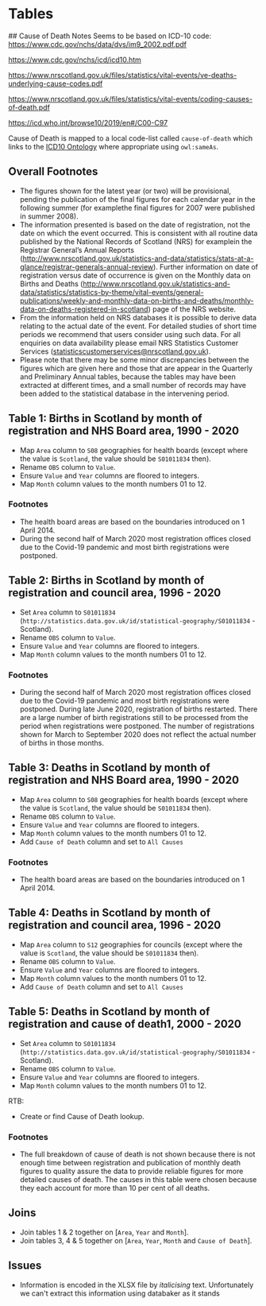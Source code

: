 # Tables

## Cause of Death Notes
Seems to be based on ICD-10 code: https://www.cdc.gov/nchs/data/dvs/im9_2002.pdf.pdf

https://www.cdc.gov/nchs/icd/icd10.htm

https://www.nrscotland.gov.uk/files/statistics/vital-events/ve-deaths-underlying-cause-codes.pdf

https://www.nrscotland.gov.uk/files/statistics/vital-events/coding-causes-of-death.pdf

https://icd.who.int/browse10/2019/en#/C00-C97

Cause of Death is mapped to a local code-list called `cause-of-death` which links to the [ICD10 Ontology](http://purl.bioontology.org/ontology/ICD10) where appropriate using `owl:sameAs`.
 
## Overall Footnotes
* The figures shown for the latest year (or two) will be provisional, pending the publication of the final figures for each calendar year in the following summer (for examplethe final figures for 2007 were published in summer 2008).
* The information presented is based on the date of registration, not the date on which the event occurred. This is consistent with all routine data published by the National Records of Scotland (NRS) for examplein the Registrar General’s Annual Reports (http://www.nrscotland.gov.uk/statistics-and-data/statistics/stats-at-a-glance/registrar-generals-annual-review). Further information on date of registration versus date of occurrence is given on the Monthly data on Births and Deaths (http://www.nrscotland.gov.uk/statistics-and-data/statistics/statistics-by-theme/vital-events/general-publications/weekly-and-monthly-data-on-births-and-deaths/monthly-data-on-deaths-registered-in-scotland) page of the NRS website.
* From the information held on NRS databases it is possible to derive data relating to the actual date of the event. For detailed studies of short time periods we recommend that users consider using such data. For all enquiries on data availability please email NRS Statistics Customer Services (statisticscustomerservices@nrscotland.gov.uk).
* Please note that there may be some minor discrepancies between the figures which are given here and those that are appear in the Quarterly and Preliminary Annual tables, because the tables may have been extracted at different times, and a small number of records may have been added to the statistical database in the intervening period.

## Table 1: Births in Scotland by month of registration and NHS Board area, 1990 - 2020

* Map `Area` column to `S08` geographies for health boards (except where the value is `Scotland`, the value should be `S01011834` then).
* Rename `OBS` column to `Value`.
* Ensure `Value` and `Year` columns are floored to integers.
* Map `Month` column values to the month numbers 01 to 12.

### Footnotes
* The health board areas are based on the boundaries introduced on 1 April 2014.
* During the second half of March 2020 most registration offices closed due to the Covid-19 pandemic and most birth registrations were postponed. 

## Table 2: Births in Scotland by month of registration and council area, 1996 - 2020

* Set `Area` column to `S01011834` (`http://statistics.data.gov.uk/id/statistical-geography/S01011834` - Scotland).
* Rename `OBS` column to `Value`.
* Ensure `Value` and `Year` columns are floored to integers.
* Map `Month` column values to the month numbers 01 to 12.

### Footnotes
* During the second half of March 2020 most registration offices closed due to the Covid-19 pandemic and most birth registrations were postponed. During late June 2020, registration of births restarted. There are a large number of birth registrations still to be processed from the period when registrations were postponed. The number of registrations shown for March to September 2020 does not reflect the actual number of births in those months.

## Table 3: Deaths in Scotland by month of registration and NHS Board area, 1990 - 2020

* Map `Area` column to `S08` geographies for health boards (except where the value is `Scotland`, the value should be `S01011834` then).
* Rename `OBS` column to `Value`.
* Ensure `Value` and `Year` columns are floored to integers.
* Map `Month` column values to the month numbers 01 to 12.
* Add `Cause of Death` column and set to `All Causes`

### Footnotes
* The health board areas are based on the boundaries introduced on 1 April 2014.

## Table 4: Deaths in Scotland by month of registration and council area, 1996 - 2020

* Map `Area` column to `S12` geographies for councils (except where the value is `Scotland`, the value should be `S01011834` then).
* Rename `OBS` column to `Value`.
* Ensure `Value` and `Year` columns are floored to integers.
* Map `Month` column values to the month numbers 01 to 12.
* Add `Cause of Death` column and set to `All Causes`

## Table 5: Deaths in Scotland by month of registration and cause of death1, 2000 - 2020

* Set `Area` column to `S01011834` (`http://statistics.data.gov.uk/id/statistical-geography/S01011834` - Scotland).
* Rename `OBS` column to `Value`.
* Ensure `Value` and `Year` columns are floored to integers.
* Map `Month` column values to the month numbers 01 to 12.

RTB:
* Create or find Cause of Death lookup.

### Footnotes
* The full breakdown of cause of death is not shown because there is not enough time between registration and publication of monthly death figures to quality assure the data to provide reliable figures for more detailed causes of death.  The causes in this table were chosen because they each account for more than 10 per cent of all deaths.

## Joins

* Join tables 1 & 2 together on [`Area`, `Year` and `Month`]. 
* Join tables 3, 4 & 5 together on [`Area`, `Year`, `Month` and `Cause of Death`]. 

## Issues

* Information is encoded in the XLSX file by *italicising* text. Unfortunately we can't extract this information using databaker as it stands